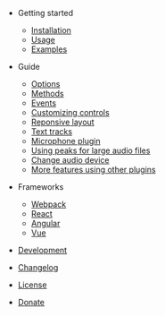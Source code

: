 - Getting started
  - [Installation](install.md)
  - [Usage](usage.md)
  - [Examples](examples.md)

- Guide
  - [Options](options.md)
  - [Methods](methods.md)
  - [Events](events.md)
  - [Customizing controls](controls.md)
  - [Reponsive layout](responsive.md)
  - [Text tracks](text-tracks.md)
  - [Microphone plugin](microphone.md)
  - [Using peaks for large audio files](peaks.md)
  - [Change audio device](change-device.md)
  - [More features using other plugins](plugins.md)

- Frameworks
  - [Webpack](webpack.md)
  - [React](react.md)
  - [Angular](angular.md)
  - [Vue](vue.md)

- [Development](development.md)
- [Changelog](https://github.com/collab-project/videojs-wavesurfer/blob/master/CHANGES.md)
- [License](license.md)
- [Donate](donate.md)

